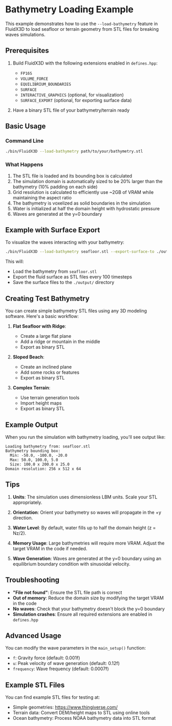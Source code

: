 # Bathymetry Loading Example

This example demonstrates how to use the `--load-bathymetry` feature in FluidX3D to load seafloor or terrain geometry from STL files for breaking waves simulations.

## Prerequisites

1. Build FluidX3D with the following extensions enabled in `defines.hpp`:
   - `FP16S`
   - `VOLUME_FORCE`
   - `EQUILIBRIUM_BOUNDARIES`
   - `SURFACE`
   - `INTERACTIVE_GRAPHICS` (optional, for visualization)
   - `SURFACE_EXPORT` (optional, for exporting surface data)

2. Have a binary STL file of your bathymetry/terrain ready

## Basic Usage

### Command Line

```bash
./bin/FluidX3D --load-bathymetry path/to/your/bathymetry.stl
```

### What Happens

1. The STL file is loaded and its bounding box is calculated
2. The simulation domain is automatically sized to be 20% larger than the bathymetry (10% padding on each side)
3. Grid resolution is calculated to efficiently use ~2GB of VRAM while maintaining the aspect ratio
4. The bathymetry is voxelized as solid boundaries in the simulation
5. Water is initialized at half the domain height with hydrostatic pressure
6. Waves are generated at the y=0 boundary

## Example with Surface Export

To visualize the waves interacting with your bathymetry:

```bash
./bin/FluidX3D --load-bathymetry seafloor.stl --export-surface-to ./output/ --export-surface-interval 100
```

This will:
- Load the bathymetry from `seafloor.stl`
- Export the fluid surface as STL files every 100 timesteps
- Save the surface files to the `./output/` directory

## Creating Test Bathymetry

You can create simple bathymetry STL files using any 3D modeling software. Here's a basic workflow:

1. **Flat Seafloor with Ridge**:
   - Create a large flat plane
   - Add a ridge or mountain in the middle
   - Export as binary STL

2. **Sloped Beach**:
   - Create an inclined plane
   - Add some rocks or features
   - Export as binary STL

3. **Complex Terrain**:
   - Use terrain generation tools
   - Import height maps
   - Export as binary STL

## Example Output

When you run the simulation with bathymetry loading, you'll see output like:

```
Loading bathymetry from: seafloor.stl
Bathymetry bounding box:
  Min: -50.0, -100.0, -20.0
  Max: 50.0, 100.0, 5.0
  Size: 100.0 x 200.0 x 25.0
Domain resolution: 256 x 512 x 64
```

## Tips

1. **Units**: The simulation uses dimensionless LBM units. Scale your STL appropriately.

2. **Orientation**: Orient your bathymetry so waves will propagate in the +y direction.

3. **Water Level**: By default, water fills up to half the domain height (z = Nz/2).

4. **Memory Usage**: Large bathymetries will require more VRAM. Adjust the target VRAM in the code if needed.

5. **Wave Generation**: Waves are generated at the y=0 boundary using an equilibrium boundary condition with sinusoidal velocity.

## Troubleshooting

- **"File not found"**: Ensure the STL file path is correct
- **Out of memory**: Reduce the domain size by modifying the target VRAM in the code
- **No waves**: Check that your bathymetry doesn't block the y=0 boundary
- **Simulation crashes**: Ensure all required extensions are enabled in `defines.hpp`

## Advanced Usage

You can modify the wave parameters in the `main_setup()` function:
- `f`: Gravity force (default: 0.001f)
- `u`: Peak velocity of wave generation (default: 0.12f)
- `frequency`: Wave frequency (default: 0.0007f)

## Example STL Files

You can find example STL files for testing at:
- Simple geometries: https://www.thingiverse.com/
- Terrain data: Convert DEM/height maps to STL using online tools
- Ocean bathymetry: Process NOAA bathymetry data into STL format